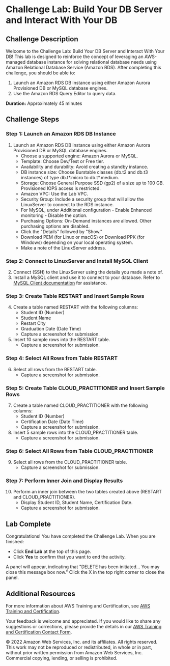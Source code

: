 # Challenge Lab: Build Your DB Server and Interact With Your DB

## Challenge Description

Welcome to the Challenge Lab: Build Your DB Server and Interact With Your DB! This lab is designed to reinforce the concept of leveraging an AWS-managed database instance for solving relational database needs using Amazon Relational Database Service (Amazon RDS). After completing this challenge, you should be able to:

1. Launch an Amazon RDS DB instance using either Amazon Aurora Provisioned DB or MySQL database engines.
2. Use the Amazon RDS Query Editor to query data.

**Duration:** Approximately 45 minutes

## Challenge Steps

### Step 1: Launch an Amazon RDS DB Instance

1. Launch an Amazon RDS DB instance using either Amazon Aurora Provisioned DB or MySQL database engines.
   - Choose a supported engine: Amazon Aurora or MySQL.
   - Template: Choose Dev/Test or Free tier.
   - Availability and durability: Avoid creating a standby instance.
   - DB instance size: Choose Burstable classes (db.t2 and db.t3 instances) of type db.t*.micro to db.t*.medium.
   - Storage: Choose General Purpose SSD (gp2) of a size up to 100 GB. Provisioned IOPS access is restricted.
   - Amazon VPC: Use the Lab VPC.
   - Security Group: Include a security group that will allow the LinuxServer to connect to the RDS instance.
   - For MySQL, under Additional configuration - Enable Enhanced monitoring - Disable the option.
   - Purchasing Options: On-Demand instances are allowed. Other purchasing options are disabled.
   - Click the "Details" followed by "Show."
   - Download PEM (for Linux or macOS) or Download PPK (for Windows) depending on your local operating system.
   - Make a note of the LinuxServer address.

### Step 2: Connect to LinuxServer and Install MySQL Client

2. Connect (SSH) to the LinuxServer using the details you made a note of.
3. Install a MySQL client and use it to connect to your database. Refer to [MySQL Client documentation](https://dev.mysql.com/doc/mysql-shell/8.0/en/) for assistance.

### Step 3: Create Table RESTART and Insert Sample Rows

4. Create a table named RESTART with the following columns:
   - Student ID (Number)
   - Student Name
   - Restart City
   - Graduation Date (Date Time)
   - Capture a screenshot for submission.
5. Insert 10 sample rows into the RESTART table.
   - Capture a screenshot for submission.

### Step 4: Select All Rows from Table RESTART

6. Select all rows from the RESTART table.
   - Capture a screenshot for submission.

### Step 5: Create Table CLOUD_PRACTITIONER and Insert Sample Rows

7. Create a table named CLOUD_PRACTITIONER with the following columns:
   - Student ID (Number)
   - Certification Date (Date Time)
   - Capture a screenshot for submission.
8. Insert 5 sample rows into the CLOUD_PRACTITIONER table.
   - Capture a screenshot for submission.

### Step 6: Select All Rows from Table CLOUD_PRACTITIONER

9. Select all rows from the CLOUD_PRACTITIONER table.
    - Capture a screenshot for submission.

### Step 7: Perform Inner Join and Display Results

10. Perform an inner join between the two tables created above (RESTART and CLOUD_PRACTITIONER).
    - Display Student ID, Student Name, Certification Date.
    - Capture a screenshot for submission.

## Lab Complete

Congratulations! You have completed the Challenge Lab. When you are finished:

- Click **End Lab** at the top of this page.
- Click **Yes** to confirm that you want to end the activity.

A panel will appear, indicating that "DELETE has been initiated... You may close this message box now." Click the X in the top right corner to close the panel.

## Additional Resources

For more information about AWS Training and Certification, see [AWS Training and Certification](https://aws.amazon.com/training/).

Your feedback is welcome and appreciated. If you would like to share any suggestions or corrections, please provide the details in our [AWS Training and Certification Contact Form](https://www.aws.training/ContactUs).

© 2022 Amazon Web Services, Inc. and its affiliates. All rights reserved. This work may not be reproduced or redistributed, in whole or in part, without prior written permission from Amazon Web Services, Inc. Commercial copying, lending, or selling is prohibited.
